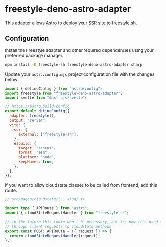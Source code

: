 # freestyle-deno-astro-adapter

This adapter allows Astro to deploy your SSR site to freestyle.sh.

## Configuration
Install the Freestyle adapter and other required dependencies using your preferred package manager.
```sh
npm install -D freestyle-sh freestyle-deno-astro-adapter sharp
```

Update your `astro.config.mjs` project configuration file with the changes below.
```js
import { defineConfig } from "astro/config";
import freestyle from "freestyle-deno-astro-adapter";
import svelte from "@astrojs/svelte";

// https://astro.build/config
export default defineConfig({
  adapter: freestyle(),
  output: "server",
  vite: {
    ssr: {
      external: ["freestyle-sh"],
    },
    esbuild: {
      target: "esnext",
      format: "esm",
      platform: "node",
      keepNames: true,
    },
  },
});
```
If you want to allow cloudstate classes to be called from frontend, add this route.
```typescript
// src/pages/cloudstate/[...slug].ts

import type { APIRoute } from "astro";
import { cloudStateRequestHandler } from "freestyle-sh";

// in the future this route won't be necessary, but for now it's used to pass
// through client requests to cloudstate methods
export const POST: APIRoute = ({ request }) => {
  return cloudStateRequestHandler(request);
};
```
